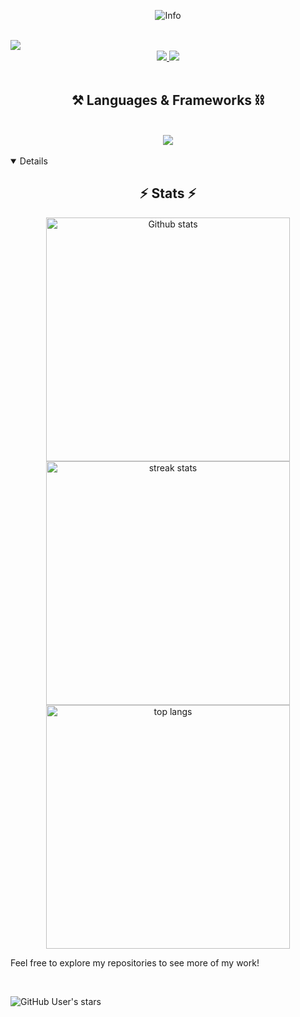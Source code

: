 <p align="center">
   <img src="https://readme-typing-svg.herokuapp.com?font=Fira+Code&pause=1000&color=7B58F7&center=true&vCenter=true&random=false&width=435&lines=Hi+%F0%9F%91%8B++There;I'm+an+AI+Researcher+%26+Engineer;a+passionate+coder;make+apps+%26+AIML+solutions;Outside+work+I+play+video+games+;make+games+and+3d+art" alt="Info" />
</p>

<br>

<img align="left" src="https://komarev.com/ghpvc/?username=bitbotcoder&color=blueviolet&style=flat-square" />

<br/>

<div align="center"> 
  <a href="https://twitter.com/sumit2sk">
    <img src="https://img.shields.io/badge/Twitter-333333?style=for-the-badge&logo=x&logoColor=blue" />
  </a>
  <a href="https://www.linkedin.com/in/sumitkhanna/" target="_blank">
    <img src="https://img.shields.io/badge/LinkedIn-0077B5?style=for-the-badge&logo=linkedin&logoColor=white" target="_blank" />
  </a>
</div>

<br/>

<h2 align="center">⚒️ Languages & Frameworks ⛓️</h2>
<br/>
<div align="center">
    <img src="https://skillicons.dev/icons?i=python,pytorch,tensorflow,sklearn,java,spring,javascript,ts,cs,c,cpp,postgres,html,css,go,react,svelte,postman,git,github,vscode,visualstudio,aws,azure,docker,kubernetes,jenkins,unity,unreal,godot,ps&perline=9" />
</div>
<br>

<details open> 
<h2 align="center">⚡ Stats ⚡</h2>
<div align=center>
 <img width=390 src="https://github-readme-stats.vercel.app/api?username=bitbotcoder&theme=tokyonight&show_icons=true&hide_border=true&count_private=true" alt="Github stats"/> <br>
  <img width=390 src="https://github-readme-streak-stats.herokuapp.com/?user=bitbotcoder&theme=tokyonight&hide_border=true" alt="streak stats"/>
  <br>
  <img width=390 align="center" src="https://github-readme-stats.vercel.app/api/top-langs/?username=bitbotcoder&theme=tokyonight&show_icons=true&hide_border=true&layout=compact" alt="top langs" />
</div>
</details>

Feel free to explore my repositories to see more of my work!

<br>


![GitHub User's stars](https://img.shields.io/github/stars/bitbotcoder)


<!--
**bitbotcoder/bitbotcoder** is a ✨ _special_ ✨ repository because its `README.md` (this file) appears on your GitHub profile.

Here are some ideas to get you started:

- 🔭 I’m currently working on ...
- 🌱 I’m currently learning ...
- 👯 I’m looking to collaborate on ...
- 🤔 I’m looking for help with ...
- 💬 Ask me about ...
- 📫 How to reach me: ...
- 😄 Pronouns: ...
- ⚡ Fun fact: ...
-->

